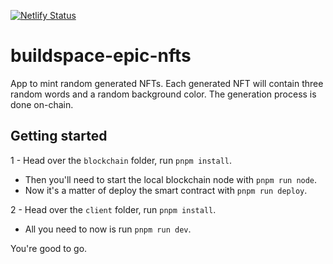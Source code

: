 [![Netlify Status](https://api.netlify.com/api/v1/badges/c717b8bf-9514-44fd-8b62-dda465ac3664/deploy-status)](https://app.netlify.com/sites/ricardo-passos-epic-nfts/deploys)
# buildspace-epic-nfts
App to mint random generated NFTs. Each generated NFT will contain three random words and a random background color. The generation process is done on-chain.

## Getting started

1 - Head over the `blockchain` folder, run `pnpm install`. 
  - Then you'll need to start the local blockchain node with `pnpm run node`.
  - Now it's a matter of deploy the smart contract with `pnpm run deploy`.

2 - Head over the `client` folder, run `pnpm install`.
  - All you need to now is run `pnpm run dev`.

You're good to go.
